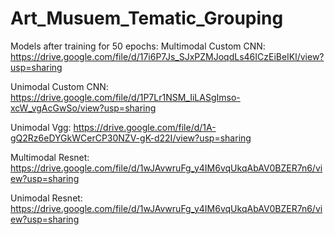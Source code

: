 # Art_Musuem_Tematic_Grouping

Models after training for 50 epochs:
Multimodal Custom CNN: https://drive.google.com/file/d/17i6P7Js_SJxPZMJoqdLs46ICzEiBeIKl/view?usp=sharing

Unimodal Custom CNN: https://drive.google.com/file/d/1P7Lr1NSM_IiLASgImso-xcW_vgAcGwSo/view?usp=sharing

Unimodal Vgg: https://drive.google.com/file/d/1A-gQ2Rz6eDYGkWCerCP30NZV-gK-d22I/view?usp=sharing

Multimodal Resnet: https://drive.google.com/file/d/1wJAvwruFg_y4IM6vqUkqAbAV0BZER7n6/view?usp=sharing

Unimodal Resnet: https://drive.google.com/file/d/1wJAvwruFg_y4IM6vqUkqAbAV0BZER7n6/view?usp=sharing



